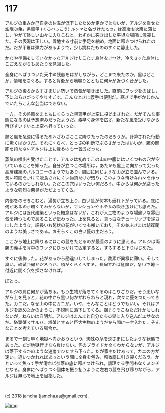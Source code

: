 # 117

アルジの重みか己自身の体温が低下したためか定かではないが，アルジを乗せた空飛ぶ亀，黒鼈甲 (くろべっこう) ルンマと名づけたもの，は高度を次第に落とし，やがて険しい山々に入りこむと，わずかに突き出した平坦な場所に激突した。その表現は正しい。着地する寸前に手足を縮め，地面に叩きつけられたのだ。だが甲羅は弾力があるようで，少し跳ねたもののすぐに静止した。  

かたや準備をしていなかったアルジはしこたま身体をぶつけ，冷えきった身体にこごえながらもあたりを見回した。  

全身にへばりついた天巾の残骸をはがしながら，どこまで来たのか，里はどこか，情報をさぐる。すると背後から地鳴りとともに何かが近づく音がした。  

アルジの後ろからすさまじい勢いで蒸気が噴き出した。直前にフックをのばし，下にぶらさがってやりすごす。こんなときに義手は便利だ。寒さで手がかじかんでいたらこんな芸当はできない。  

一方，その熱風をまともにくらった黒鼈甲が上空に投げ出された。だがそんな事態になるのは予想済みだったようだ。素早く身体を広げ，新たな風を受けながら再びすいすいと上空へ昇っていった。  

熱と風を急速に得るためわざわざここに降りたったのだろうか。計算された行動に驚くばかりだ。それにくらべ，とっさの判断でぶらさがったはいいが，腕の関節を持たないアルジは上に登るのも一苦労だった。  

蒸気の噴出を受けたことで，アルジは初めてこの山の中腹にはいくつもの穴が空いていることを知った。自分が立つこの場所は，あたかも屋上に向かって尖った高層建築のバルコニーのようでもあり，周囲に同じような山が立ち並んでいる。長い時間をかけて浸食されにくい物質だけが残り，このような奇妙な山々を作っているのかもしれない。ただこの穴はいったい何だろう。中からは何かが腐ったような強烈な悪臭がただよってくる。  

内部をのぞきこむと，湯気が立ち上り，白い蔓が何本も垂れ下がっている。底に何があるのか暗くてわからないが，マンションやホテルの吹き抜けにも思えた。アルジには近代建築といった概念はないが，これが人工物のような場違いな雰囲気を持つものであることが伝わった。上を見ると，真っ白なチューリップを逆さにしたような，細長いお碗状の花がいくつも咲いており，その並ぶさまは胡蝶蘭のような美しさである。おそらくこの白い蔓の主だろう。  

ここから地上に降りるにはこの蔓をたどるのが最善のように思える。アルジは両腕の義手を背中のフックにひっかけて固定すると，するすると下りはじめた。  

すぐに後悔した。花があるから勘違いしてしまった。酸素が異様に薄い。そして臭い。硫黄か何かだろうか。頭がくらくらする。長居すれば危険だ。急いで地上付近に開く穴を探さなければ。  

ぽとっ。  

アルジの肩に何かが落ちる。もう生物が落ちてくるのはこりごりだ。そう思いながら上を見ると，花の中から黒い何かがわらわらと現れ，次々に蔓をつたってきた。カニだ。なぜ山の中にカニが。いや，そんなことはどうでもいい。それはアルジを認めたかのように，不規則に落下してくる。掴まりそこねただけかもしれないが，ねらいは自明だ。アルジはまんまと自分たちの巣に入り込んだエサなのだ。塔粟蟹スサルバ。塔蟹とすると巨大生物のようだから間に一字入れた。そんなことを考えている場合か。  

まるで一刻も早く地獄へ向かおうという，蜘蛛の糸を逆さまにしたような状態であった。だが地獄行きなら負けない。何のプライドか全くわからないが，アルジは落下するかのような速度でひたすら下った。だが家主だけあって，カニの方が速い。追いつかれればあっという間に全身を包み，粉微塵に引き裂くだろう。かといって焦って手が滑れば奈落の底に叩きつけられ，調理する手間もなくミンチとなる。身体にへばりつく個体を振り払うように左右の蔓を飛び移りながら，アルジは無心で地上を目指した。  

<br>  
<br>  
(c) 2018 jamcha (jamcha.aa@gmail.com).  

[![img](http://i.creativecommons.org/l/by-nc-sa/4.0/88x31.png)](http://creativecommons.org/licenses/by-nc-sa/4.0/deed)